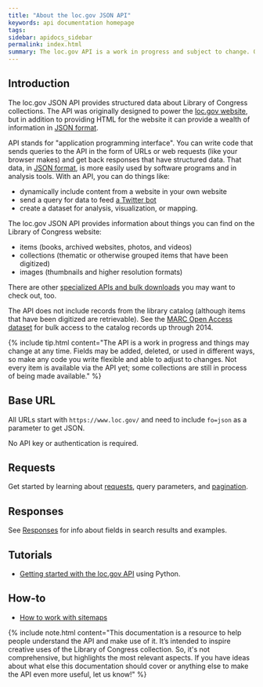 ```yaml
---
title: "About the loc.gov JSON API"
keywords: api documentation homepage
tags:
sidebar: apidocs_sidebar
permalink: index.html
summary: The loc.gov API is a work in progress and subject to change. Once the API leaves Beta, we anticpate release of an official version of this documentation at loc.gov.
---
```


## Introduction

The loc.gov JSON API provides structured data about Library of Congress collections. The API was originally designed to power the [loc.gov website](https://www.loc.gov), but in addition to providing HTML for the website it can provide a wealth of information in [JSON format](https://en.wikipedia.org/wiki/JSON).

API stands for "application programming interface". You can write code that sends queries to the API in the form of URLs or web requests (like your browser makes) and get back responses that have structured data. That data, in [JSON format](https://en.wikipedia.org/wiki/JSON), is more easily used by software programs and in analysis tools. With an API, you can do things like:
* dynamically include content from a website in your own website
* send a query for data to feed [a Twitter bot](https://twitter.com/LoCMapBot)
* create a dataset for analysis, visualization, or mapping. 

The loc.gov JSON API provides information about things you can find on the Library of Congress website:
* items (books, archived websites, photos, and videos)
* collections (thematic or otherwise grouped items that have been digitized)
* images (thumbnails and higher resolution formats)


There are other [specialized APIs and bulk downloads](www.loc.gov/labs/lc-for-robots) you may want to check out, too. 

The API does not include records from the library catalog (although items that have been digitized are retrievable). See the [MARC Open Access dataset](https://www.loc.gov/cds/products/marcDist.php) for bulk access to the catalog records up through 2014. 

{% include tip.html content="The API is a work in progress and things may change at any time. Fields may be added, deleted, or used in different ways, so make any code you write flexible and able to adjust to changes. Not every item is available via the API yet; some collections are still in process of being made available." %}

## Base URL

All URLs start with ```https://www.loc.gov/``` and need to include ```fo=json``` as a parameter to get JSON.

No API key or authentication is required. 

## Requests

Get started by learning about [requests](requests.html), query parameters, and [pagination](pagination.html). 

## Responses

See [Responses](responses.html) for info about fields in search results and examples. 

## Tutorials

* [Getting started with the loc.gov API](https://github.com/LibraryOfCongress/data-exploration/blob/master/LOC.gov%20JSON%20API.ipynb) using Python.

## How-to

* [How to work with sitemaps](https://github.com/LibraryOfCongress/data-exploration/blob/master/Sitemap.ipynb)


{% include note.html content="This documentation is a resource to help people understand the API and make use of it. It’s intended to inspire creative uses of the Library of Congress collection. So, it's not comprehensive, but highlights the most relevant aspects. If you have ideas about what else this documentation should cover or anything else to make the API even more useful, let us know!" %}

